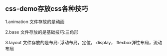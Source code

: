 ## css-demo存放css各种技巧

1.animation 文件存放的是动画  

2.base 文件存放的是基础技巧:三角形  

3.layout 文件存放的是布局: 浮动布局，定位， display， flexbox弹性布局，流动布局  